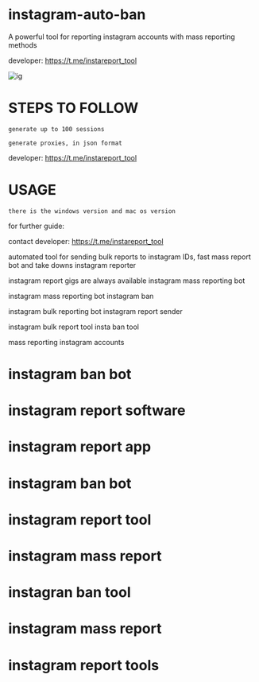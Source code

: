 # instagram-auto-ban

A powerful tool for reporting instagram accounts with mass reporting methods

developer: https://t.me/instareport_tool

![ig](https://github.com/user-attachments/assets/672ac991-6ac0-4a65-af0b-aa3a9be3b949)


# STEPS TO FOLLOW

    generate up to 100 sessions

    generate proxies, in json format

developer: https://t.me/instareport_tool


# USAGE

    there is the windows version and mac os version

for further guide:

contact developer: https://t.me/instareport_tool

automated tool for sending bulk reports to instagram IDs, fast mass report bot and take downs
instagram reporter

instagram report gigs are always available
instagram mass reporting bot

instagram mass reporting bot
instagram ban

instagram bulk reporting bot
instagram report sender

instagram bulk report tool
insta ban tool

mass reporting instagram accounts
# instagram ban bot
# instagram report software
# instagram report app
# instagram ban bot
# instagram report tool
# instagram mass report
# instagran ban tool
# instagram mass report
# instagram report tools
